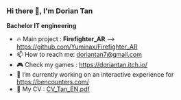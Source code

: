 ### Hi there 👋, I'm Dorian Tan

**Bachelor IT engineering**

- 🔥 Main project : **Firefighter_AR** --> https://github.com/Yuminax/Firefighter_AR
- 📫 How to reach me: doriantan7@gmail.com
- 🎮 Check my games : https://doriantan.itch.io/
- 🔭 I’m currently working on an interactive experience for https://bencounters.com/
- 📎 My CV : [CV_Tan_EN.pdf](https://github.com/user-attachments/files/16324883/CV_Tan_EN.pdf)



<!--
**Yuminax/Yuminax** is a ✨ _special_ ✨ repository because its `README.md` (this file) appears on your GitHub profile.

Here are some ideas to get you started:

- 🔭 I’m currently working on ...
- 🌱 I’m currently learning ...
- 👯 I’m looking to collaborate on ...
- 🤔 I’m looking for help with ...
- 💬 Ask me about ...
- 📫 How to reach me: ...
- 😄 Pronouns: ...
- ⚡ Fun fact: ...
-->
